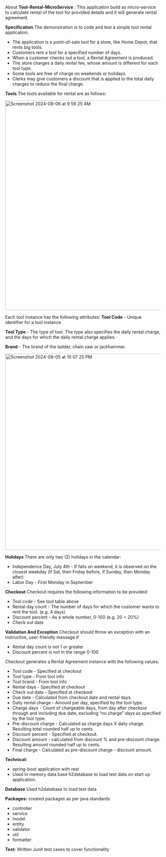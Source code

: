 About
**Tool-Rental-MicroService** :  This application build as micro-service to calculate rental of the tool for provided details and it will generate rental
agreement.


****Specification****
The demonstration is to code and test a simple tool rental application. 
 - The application is a point-of-sale tool for a store, like Home Depot, that rents big tools. 
 - Customers rent a tool for a specified number of days. 
 - When a customer checks out a tool, a Rental Agreement is produced. 
 - The store charges a daily rental fee, whose amount is different for each tool type. 
 - Some tools are free of charge on weekends or holidays. 
 - Clerks may give customers a discount that is applied to the total daily charges to reduce the final
charge.


**Tools**
The tools available for rental are as follows:

<img width="679" alt="Screenshot 2024-08-06 at 9 59 25 AM" src="https://github.com/user-attachments/assets/414823c6-cbcc-48a5-bf94-8b778b1130d6">


Each tool instance has the following attributes: 
**Tool Code** - Unique identifier for a tool instance

**Tool Type** - The type of tool. The type also specifies the daily rental charge, and the days for which the daily rental charge applies.

**Brand** - The brand of the ladder, chain saw or jackhammer.

<img width="636" alt="Screenshot 2024-08-05 at 10 07 25 PM" src="https://github.com/user-attachments/assets/e8097693-a6e4-40ea-b332-3947175eeed2">


**Holidays**
There are only two (2) holidays in the calendar:
   - Independence Day, July 4th - If falls on weekend, it is observed on the closest weekday (if Sat, then Friday before, if Sunday, then Monday after)
   - Labor Day - First Monday in September


**Checkout**
Checkout requires the following information to be provided:
  - Tool code - See tool table above
  - Rental day count - The number of days for which the customer wants to rent the tool. (e.g. 4
days)
  - Discount percent - As a whole number, 0-100 (e.g. 20 = 20%)
  - Check out date

**Validation And Exception**
Checkout should throw an exception with an instructive, user-friendly message if
  - Rental day count is not 1 or greater
  - Discount percent is not in the range 0-100

Checkout generates a Rental Agreement instance with the following values.
 - Tool code - Specified at checkout 
 - Tool type - From tool info 
 - Tool brand - From tool info 
 - Rental days - Specified at checkout
 -  Check out date - Specified at checkout 
 - Due date - Calculated from checkout date and rental days. 
 - Daily rental charge - Amount per day, specified by the tool type. 
 - Charge days - Count of chargeable days, from day after checkout through and including due
date, excluding “no charge” days as specified by the tool type. 
 - Pre-discount charge - Calculated as charge days X daily charge. Resulting total rounded half up
to cents. 
 - Discount percent - Specified at checkout. 
 - Discount amount - calculated from discount % and pre-discount charge. Resulting amount
rounded half up to cents. 
 - Final charge - Calculated as pre-discount charge - discount amount.


**Technical:**
   - spring-boot application with rest
   - Used In memory data base  h2database to load test data on start up application.

**Database**
    Used h2database to load test data

**Packages:**
   created packages as per java standards
   - controller
   - service
   - model
   - entity
   - validator
   - util
   - formatter


**Test:**
   Written Junit test cases to cover functionality
